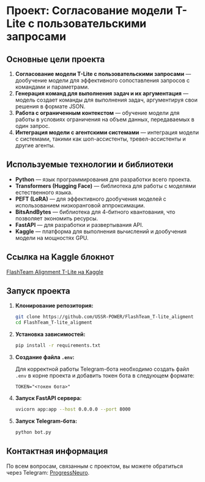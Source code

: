 # Проект: Согласование модели T-Lite с пользовательскими запросами

## Основные цели проекта

1. **Согласование модели T-Lite с пользовательскими запросами** — дообучение модели для эффективного сопоставления запросов с командами и параметрами.
2. **Генерация команд для выполнения задач и их аргументация** — модель создает команды для выполнения задач, аргументируя свои решения в формате JSON.
3. **Работа с ограниченным контекстом** — обучение модели для работы в условиях ограничения на объем данных, передаваемых в один запрос.
4. **Интеграция модели с агентскими системами** — интеграция модели с системами, такими как шоп-ассистенты, тревел-ассистенты и другие агенты.

## Используемые технологии и библиотеки

- **Python** — язык программирования для разработки всего проекта.
- **Transformers (Hugging Face)** — библиотека для работы с моделями естественного языка.
- **PEFT (LoRA)** — для эффективного дообучения моделей с использованием низкоранговой аппроксимации.
- **BitsAndBytes** — библиотека для 4-битного квантования, что позволяет экономить ресурсы.
- **FastAPI** — для разработки и развертывания API.
- **Kaggle** — платформа для выполнения вычислений и дообучения модели на мощностях GPU.

## Ссылка на Kaggle блокнот

[FlashTeam Alignment T-Lite на Kaggle](https://www.kaggle.com/code/ussrpower/flashteam-aligment-tlite)

## Запуск проекта

1. **Клонирование репозитория:**
    ```bash
    git clone https://github.com/USSR-POWER/FlashTeam_T-lite_aligment
    cd FlashTeam_T-lite_aligment
    ```

2. **Установка зависимостей:**
    ```bash
    pip install -r requirements.txt
    ```

3. **Создание файла `.env`:**

    Для корректной работы Telegram-бота необходимо создать файл `.env` в корне проекта и добавить токен бота в следующем формате:
    
    ```
    TOKEN="<токен бота>"
    ```

4. **Запуск FastAPI сервера:**
    ```bash
    uvicorn app:app --host 0.0.0.0 --port 8000
    ```

5. **Запуск Telegram-бота:**
    ```bash
    python bot.py
    ```

## Контактная информация

По всем вопросам, связанным с проектом, вы можете обратиться через Telegram: [ProgressNeuro](https://t.me/ProgressNeuro).
